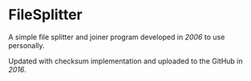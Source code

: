 # FileSplitter
A simple file splitter and joiner program developed in *2006* to use personally.

Updated with checksum implementation and uploaded to the GitHub in *2016*.
